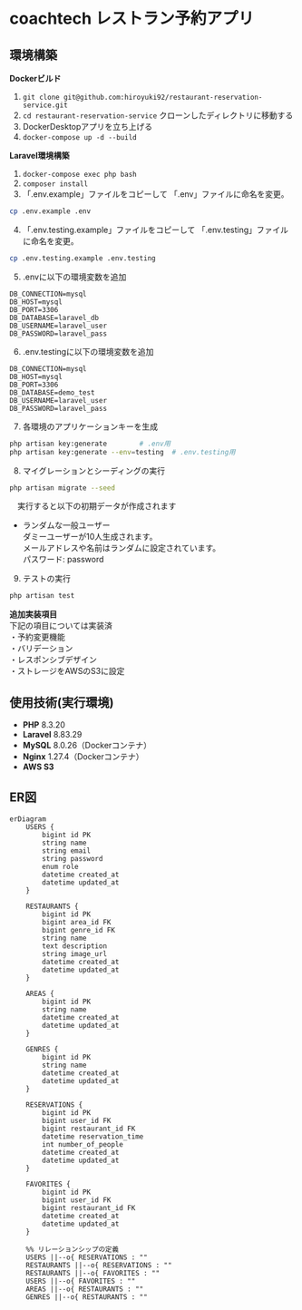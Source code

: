 # coachtech レストラン予約アプリ

## 環境構築
**Dockerビルド**
1. `git clone git@github.com:hiroyuki92/restaurant-reservation-service.git`
2. `cd restaurant-reservation-service`     クローンしたディレクトリに移動する
3. DockerDesktopアプリを立ち上げる
4. `docker-compose up -d --build`

**Laravel環境構築**
1. `docker-compose exec php bash`
2. `composer install`
3. 「.env.example」ファイルをコピーして 「.env」ファイルに命名を変更。
```bash
cp .env.example .env
```
4. 「.env.testing.example」ファイルをコピーして 「.env.testing」ファイルに命名を変更。
```bash
cp .env.testing.example .env.testing
```
5. .envに以下の環境変数を追加
``` text
DB_CONNECTION=mysql
DB_HOST=mysql
DB_PORT=3306
DB_DATABASE=laravel_db
DB_USERNAME=laravel_user
DB_PASSWORD=laravel_pass
```
6. .env.testingに以下の環境変数を追加
``` text
DB_CONNECTION=mysql
DB_HOST=mysql
DB_PORT=3306
DB_DATABASE=demo_test
DB_USERNAME=laravel_user
DB_PASSWORD=laravel_pass
```
7. 各環境のアプリケーションキーを生成
``` bash
php artisan key:generate        # .env用
php artisan key:generate --env=testing  # .env.testing用
```

8. マイグレーションとシーディングの実行
``` bash
php artisan migrate --seed
```  
　実行すると以下の初期データが作成されます  
  - ランダムな一般ユーザー  
	ダミーユーザーが10人生成されます。  
	メールアドレスや名前はランダムに設定されています。  
	パスワード: password

9. テストの実行
``` bash
php artisan test
```

**追加実装項目**  
下記の項目については実装済  
・予約変更機能  
・バリデーション  
・レスポンシブデザイン  
・ストレージをAWSのS3に設定


## 使用技術(実行環境)
- **PHP** 8.3.20
- **Laravel** 8.83.29
- **MySQL** 8.0.26（Dockerコンテナ）
- **Nginx** 1.27.4（Dockerコンテナ）
- **AWS S3**


## ER図
```mermaid
erDiagram
    USERS {
        bigint id PK
        string name
        string email
        string password
        enum role
        datetime created_at
        datetime updated_at
    }
    
    RESTAURANTS {
        bigint id PK
        bigint area_id FK
        bigint genre_id FK
        string name
        text description
        string image_url
        datetime created_at
        datetime updated_at
    }
    
    AREAS {
        bigint id PK
        string name
        datetime created_at
        datetime updated_at
    }
    
    GENRES {
        bigint id PK
        string name
        datetime created_at
        datetime updated_at
    }
    
    RESERVATIONS {
        bigint id PK
        bigint user_id FK
        bigint restaurant_id FK
        datetime reservation_time
        int number_of_people
        datetime created_at
        datetime updated_at
    }
    
    FAVORITES {
        bigint id PK
        bigint user_id FK
        bigint restaurant_id FK
        datetime created_at
        datetime updated_at
    }
    
    %% リレーションシップの定義
    USERS ||--o{ RESERVATIONS : ""
    RESTAURANTS ||--o{ RESERVATIONS : ""
    RESTAURANTS ||--o{ FAVORITES : ""
    USERS ||--o{ FAVORITES : ""
    AREAS ||--o{ RESTAURANTS : ""
    GENRES ||--o{ RESTAURANTS : ""

